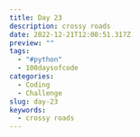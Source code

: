 ```yaml
---
title: Day 23
description: crossy roads
date: 2022-12-21T12:00:51.317Z
preview: ""
tags:
  - "#python"
  - 100daysofcode
categories:
  - Coding
  - Challenge
slug: day-23
keywords:
  - crossy roads
---
```

